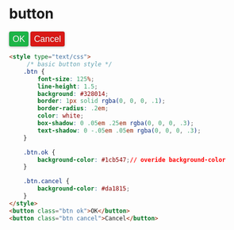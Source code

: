 # button

<style type="text/css">
    .btn {
        font-size: 125%;
        line-height: 1.5;
        background: #328014;
        border: 1px solid rgba(0, 0, 0, .1);
        border-radius: .2em;
        color: white;
        box-shadow: 0 .05em .25em rgba(0, 0, 0, .3);
        text-shadow: 0 -.05em .05em rgba(0, 0, 0, .3);
    }

    .btn.ok {
        background-color: #1cb547;
    }

    .btn.cancel {
        background-color: #da1815;
    }
</style>
<button class="btn ok">OK</button>
<button class="btn cancel">Cancel</button>

```　html
<style type="text/css">
     /* basic button style */
    .btn {
        font-size: 125%;
        line-height: 1.5;
        background: #328014;
        border: 1px solid rgba(0, 0, 0, .1);
        border-radius: .2em;
        color: white;
        box-shadow: 0 .05em .25em rgba(0, 0, 0, .3);
        text-shadow: 0 -.05em .05em rgba(0, 0, 0, .3);
    }

    .btn.ok {
        background-color: #1cb547;// overide background-color
    }

    .btn.cancel {
        background-color: #da1815;
    }
</style>
<button class="btn ok">OK</button>
<button class="btn cancel">Cancel</button>
```